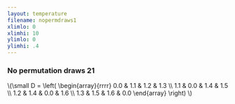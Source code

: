 ```yaml
---
layout: temperature
filename: nopermdraws1
xlimlo: 0
xlimhi: 10
ylimlo: 0
ylimhi: .4
---
```


### No permutation draws 21

\\(\small
D = 
\left(
  \begin{array}{rrrr}
    0.0 & 1.1 & 1.2 & 1.3 \\\\
    1.1 & 0.0 & 1.4 & 1.5 \\\\
    1.2 & 1.4 & 0.0 & 1.6 \\\\
    1.3 & 1.5 & 1.6 & 0.0
  \end{array}
\right)
\\)

